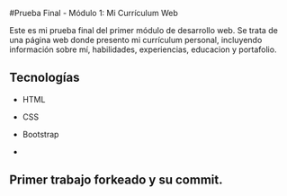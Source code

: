 #Prueba Final - Módulo 1: Mi Currículum Web

Este es mi prueba final del primer módulo de desarrollo web. Se trata de una página web donde presento mi currículum personal, incluyendo información sobre mí, habilidades, experiencias, educacion y portafolio.

## Tecnologías
- HTML
- CSS
- Bootstrap

- 
## Primer trabajo forkeado y su commit.

